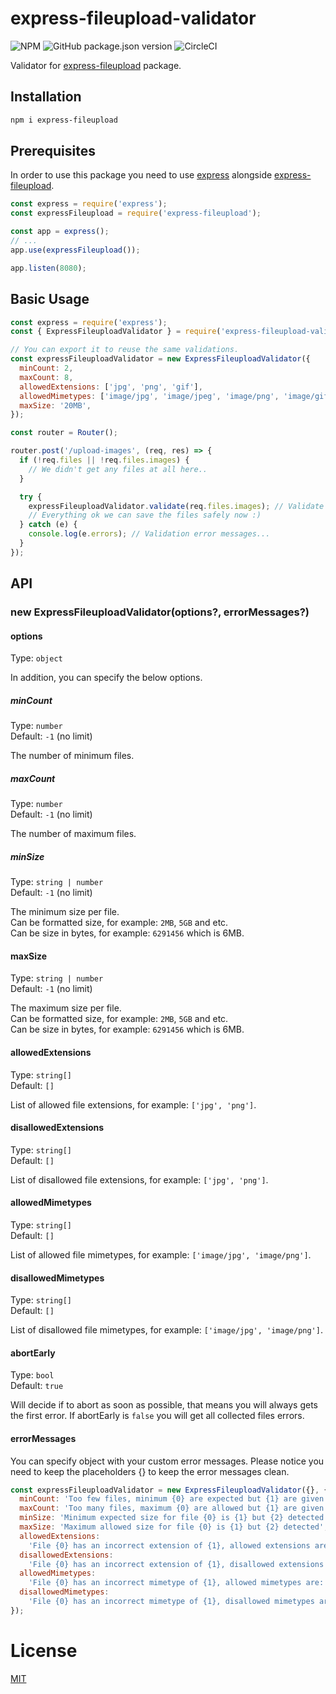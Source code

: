 # express-fileupload-validator

![NPM](https://img.shields.io/npm/l/express-fileupload-validator.svg) ![GitHub package.json version](https://img.shields.io/github/package-json/v/avivharuzi/express-fileupload-validator.svg) ![CircleCI](https://img.shields.io/circleci/build/github/avivharuzi/express-fileupload-validator/master)

Validator for [express-fileupload](https://www.npmjs.com/package/express) package.

## Installation

```sh
npm i express-fileupload
```

## Prerequisites

In order to use this package you need to use [express](https://www.npmjs.com/package/express) alongside [express-fileupload](https://www.npmjs.com/package/express).

```js
const express = require('express');
const expressFileupload = require('express-fileupload');

const app = express();
// ...
app.use(expressFileupload());

app.listen(8080);
```

## Basic Usage

```js
const express = require('express');
const { ExpressFileuploadValidator } = require('express-fileupload-validator');

// You can export it to reuse the same validations.
const expressFileuploadValidator = new ExpressFileuploadValidator({
  minCount: 2,
  maxCount: 8,
  allowedExtensions: ['jpg', 'png', 'gif'],
  allowedMimetypes: ['image/jpg', 'image/jpeg', 'image/png', 'image/gif'],
  maxSize: '20MB',
});

const router = Router();

router.post('/upload-images', (req, res) => {
  if (!req.files || !req.files.images) {
    // We didn't get any files at all here..
  }

  try {
    expressFileuploadValidator.validate(req.files.images); // Validate the file or files.
    // Everything ok we can save the files safely now :)
  } catch (e) {
    console.log(e.errors); // Validation error messages...
  }
});
```

## API

### new ExpressFileuploadValidator(options?, errorMessages?)

#### options

Type: `object`

In addition, you can specify the below options.

##### minCount

Type: `number`\
Default: `-1` (no limit)

The number of minimum files.

##### maxCount

Type: `number`\
Default: `-1` (no limit)

The number of maximum files.

##### minSize

Type: `string | number`\
Default: `-1` (no limit)

The minimum size per file.\
Can be formatted size, for example: `2MB`, `5GB` and etc.\
Can be size in bytes, for example: `6291456` which is 6MB.

#### maxSize

Type: `string | number`\
Default: `-1` (no limit)

The maximum size per file.\
Can be formatted size, for example: `2MB`, `5GB` and etc.\
Can be size in bytes, for example: `6291456` which is 6MB.

#### allowedExtensions

Type: `string[]`\
Default: `[]`

List of allowed file extensions, for example: `['jpg', 'png']`.

#### disallowedExtensions

Type: `string[]`\
Default: `[]`

List of disallowed file extensions, for example: `['jpg', 'png']`.

#### allowedMimetypes

Type: `string[]`\
Default: `[]`

List of allowed file mimetypes, for example: `['image/jpg', 'image/png']`.

#### disallowedMimetypes

Type: `string[]`\
Default: `[]`

List of disallowed file mimetypes, for example: `['image/jpg', 'image/png']`.

#### abortEarly

Type: `bool`\
Default: `true`

Will decide if to abort as soon as possible, that means you will always gets the first error.
If abortEarly is `false` you will get all collected files errors.

#### errorMessages

You can specify object with your custom error messages.
Please notice you need to keep the placeholders {} to keep the error messages clean.

```js
const expressFileuploadValidator = new ExpressFileuploadValidator({}, {
  minCount: 'Too few files, minimum {0} are expected but {1} are given',
  maxCount: 'Too many files, maximum {0} are allowed but {1} are given',
  minSize: 'Minimum expected size for file {0} is {1} but {2} detected',
  maxSize: 'Maximum allowed size for file {0} is {1} but {2} detected',
  allowedExtensions:
    'File {0} has an incorrect extension of {1}, allowed extensions are: {2}',
  disallowedExtensions:
    'File {0} has an incorrect extension of {1}, disallowed extensions are: {2}',
  allowedMimetypes:
    'File {0} has an incorrect mimetype of {1}, allowed mimetypes are: {2}',
  disallowedMimetypes:
    'File {0} has an incorrect mimetype of {1}, disallowed mimetypes are: {2}',
});
```

# License

[MIT](LICENSE)
